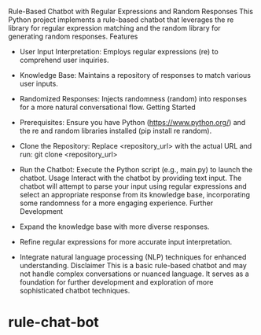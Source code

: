 Rule-Based Chatbot with Regular Expressions and Random Responses
This Python project implements a rule-based chatbot that leverages the re library for regular expression matching and the random library for generating random responses.
Features
 * User Input Interpretation: Employs regular expressions (re) to comprehend user inquiries.
 * Knowledge Base: Maintains a repository of responses to match various user inputs.
 * Randomized Responses: Injects randomness (random) into responses for a more natural conversational flow.
Getting Started
 * Prerequisites: Ensure you have Python (https://www.python.org/) and the re and random libraries installed (pip install re random).
 * Clone the Repository: Replace <repository_url> with the actual URL and run:
   git clone <repository_url>

 * Run the Chatbot: Execute the Python script (e.g., main.py) to launch the chatbot.
Usage
Interact with the chatbot by providing text input. The chatbot will attempt to parse your input using regular expressions and select an appropriate response from its knowledge base, incorporating some randomness for a more engaging experience.
Further Development
 * Expand the knowledge base with more diverse responses.
 * Refine regular expressions for more accurate input interpretation.
 * Integrate natural language processing (NLP) techniques for enhanced understanding.
Disclaimer
This is a basic rule-based chatbot and may not handle complex conversations or nuanced language. It serves as a foundation for further development and exploration of more sophisticated chatbot techniques.
# rule-chat-bot
